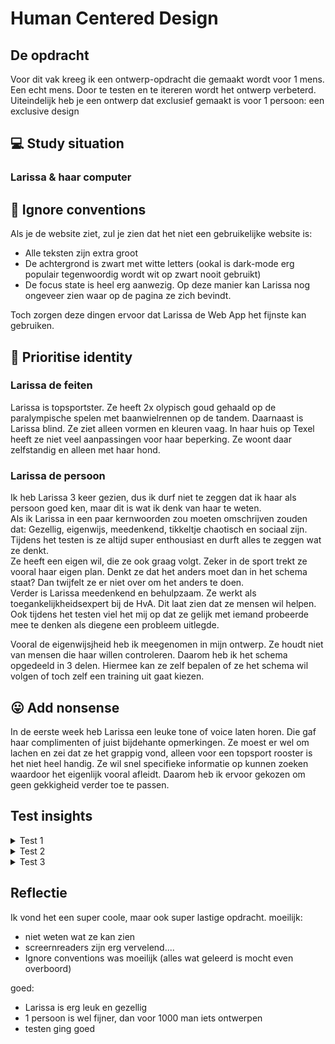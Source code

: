 # Human Centered Design 

## De opdracht
Voor dit vak kreeg ik een ontwerp-opdracht die gemaakt wordt voor 1 mens. Een echt mens. Door te testen en te itereren wordt het ontwerp verbeterd. Uiteindelijk heb je een ontwerp dat exclusief gemaakt is voor 1 persoon: een exclusive design 

## 💻 Study situation
### Larissa & haar computer




## 🚫 Ignore conventions
Als je de website ziet, zul je zien dat het niet een gebruikelijke website is:
- Alle teksten zijn extra groot
- De achtergrond is zwart met witte letters (ookal is dark-mode erg populair tegenwoordig wordt wit op zwart nooit gebruikt) 
- De focus state is heel erg aanwezig. Op deze manier kan Larissa nog ongeveer zien waar op de pagina ze zich bevindt.<br>

Toch zorgen deze dingen ervoor dat Larissa de Web App het fijnste kan gebruiken.


## 🚴 Prioritise identity
### Larissa de feiten
Larissa is topsportster. Ze heeft 2x olypisch goud gehaald op de paralympische spelen met baanwielrennen op de tandem. Daarnaast is Larissa blind. Ze ziet alleen vormen en kleuren vaag. In haar huis op Texel heeft ze niet veel aanpassingen voor haar beperking. Ze woont daar zelfstandig en alleen met haar hond. 
### Larissa de persoon
Ik heb Larissa 3 keer gezien, dus ik durf niet te zeggen dat ik haar als persoon goed ken, maar dit is wat ik denk van haar te weten.  <br>
Als ik Larissa in een paar kernwoorden zou moeten omschrijven zouden dat: Gezellig, eigenwijs, meedenkend, tikkeltje chaotisch en sociaal zijn. <br>
Tijdens het testen is ze altijd super enthousiast en durft alles te zeggen wat ze denkt. <br>
Ze heeft een eigen wil, die ze ook graag volgt. Zeker in de sport trekt ze vooral haar eigen plan. Denkt ze dat het anders moet dan in het schema staat? Dan twijfelt ze er niet over om het anders te doen. <br>
Verder is Larissa meedenkend en behulpzaam. Ze werkt als toegankelijkheidsexpert bij de HvA. Dit laat zien dat ze mensen wil helpen. Ook tijdens het testen viel het mij op dat ze gelijk met iemand probeerde mee te denken als diegene een probleem uitlegde.

Vooral de eigenwijsjheid heb ik meegenomen in mijn ontwerp. Ze houdt niet van mensen die haar willen controleren. Daarom heb ik het schema opgedeeld in 3 delen. Hiermee kan ze zelf bepalen of ze het schema wil volgen of toch zelf een training uit gaat kiezen.


## 😛 Add nonsense
In de eerste week heb Larissa een leuke tone of voice laten horen. Die gaf haar complimenten of juist bijdehante opmerkingen. Ze moest er wel om lachen en zei dat ze het grappig vond, alleen voor een topsport rooster is het niet heel handig. Ze wil snel specifieke informatie op kunnen zoeken waardoor het eigenlijk vooral afleidt. Daarom heb ik ervoor gekozen om geen gekkigheid verder toe te passen. 



## Test insights
<details>
<summary>Test 1</summary>
	<h3>Insights Test 1</h3>
	<ul>
		<li><strong>De situatie nu</strong> <br>
		 Op dit moment wordt Larissa geholpen met haar schema. Dit vind ze vrij vervelend, vooral als ze even snel iets wil opzoeken. Naast het gebruikelijke schema is er nu een app waar ze gebruik van maken. Echter heeft Larissa deze al opgegeven, aangzien ze er weinig mee kan. Er zitten namelijk te veel functies voor haar op, waardoor het super lang duurt voordat ze kan vinden wat ze zoekt.</li>
		<li><strong>Gebruik van haar laptop</strong> <br>
		Larissa gebruikt de braille regel niet veel, maar gebruikt de screenreading software JAWS. Om te navigeren gebruikt de tab & shitft tab. Ze gebruikt liever niet de pijltjes. </li>
		<li><strong>Over de interface</strong> <br>
		Larissa ziet wel kleuren en vage vormen. Zo heeft ze aangegeven dat ze een zwarte achtergrond met witte vlakken redelijk goed kan zien. Hier kan ik gebruik van maken. Ook heeft ze gezegd dat ik moet letten op marges etc. Die moeten groot genoeg zijn, omdat het anders een groot vlak voor haar is. Daarnaast is het belangrijk om een basic font te gebruiken. Larissa maakt namelijk wel eens gebruik van de vergrotings-tool op haar laptop. Hiermee zet ze de tekst zo groot dat ze het kan lezen.</li>
	</ul>
	<h3>Plan voor komende week</h3> 
	<ul>
		<li><strong>Opbouw veranderen</strong> <br>
		Tijdens het de test heeft Larissa aangegeven dat ze vrijheid erg belangrijk vind. Ze voelt aan haar eigen lichaam welke training ze nodig heeft. Ik wil ervoor zorgen dat Larissa meer vrijheid heeft, zonder dat het schema aangepast hoeft te worden.</li>
		<li><strong>Manier van opzoeken</strong> <br>
		Tijdens of vlak voor de training wil Larissa snel even wat op kunnen zoeken. Ik ga komende week iets maken waarmee zij dit kan doen.</li>
		<li><strong>Wat kan ze zien?</strong> <br>
		Voor de test dacht ik dat Larissa helemaal blind was. Dit blijkt niet zo te zijn. Ik wil komende week testen wat ze precies wel en niet kan zien. </li>
	</ul>

</details>
<details>
<summary>Test 2</summary>
  <h3>Insights test 2</h3> 
	<ul>
		<li><strong>Gebruik van het schema</strong> <br>
		Larissa zou het handig vinden als ze vanuit de agenda door kan naar een training. Ze  gebruikt het schema namelijk vooral voor de dag zelf of de dag erna. Toch is het ook handig om terug te kunnen in de tijd. Dan kan ze zien wat ze vorige week gedaan heeft en weet ze hoe haar progressie gaat. </li>
		<li><strong>Opbouw van de agenda</strong> <br>
		In dit eerste prototype heb ik een agenda per dag. Het zou (net als in een echte agenda) handig zijn om het per dag, week en maand te kunnen bekijken. Daar kunnen dan ook verschillende detail lagen inzitten. </li>
		<li><strong>Inhoud van het schema</strong> <br>
		Nu heeft Larissa afspraken als massage & fysio in haar eigen agenda staan. Het lijkt haar fijn om alles wat betreft sport (dus trainingen, massage, fysio, voedingsdeskundige, sportarts, orthopeet, test momenten & wedstrijden)graag op een plek te hebben. Trainingen worden door haar coach ingepland, maar ze zou zelf de overige dingen erin willen zetten.</li>
		<li><strong>Schema niet op datum, maar op wedstrijd</strong> <br>
		Tijdens de test heeft Larissa mij verteld dat ze training naar een wedstrijd toe. Er zijn verschillende fases qua training die ongeveer 3 weken duren. De trainingen zijn aangepast op iedere fase. In het wedstrijd overzicht zou ze het fijn vinden om te weten hoelang het nog is tot de volgende wedstrijd. Dit is goed om te bepalen of ze op schema ligt of niet. Daar kunnen dan bepaalde keuzes gebasseerd op worden.</li>
	</ul>
	
<h3>Plan voor komende week</h3> 
	<ul>
		<li><strong>Wedstrijdoverzicht</strong> <br>
		Ze vond het losse wedstrijd-overzicht super handig! Ik ga er nog aantoevoegen dat Larissa kan zien over hoeveel weken de wedstrijd is. </li>
		<li><strong>Agenda per dag, week & maand</strong> <br>
		Deze week wil ik de focus leggen op de agenda: Welke details zijn belangrijk in iedere laag? Hoe navigeert ze van de ene modus naar de andere? Hoe visueel zichtbaar moet het zijn als de modus verandert? etc. <br>Ik denk niet dat ik genoeg tijd heb om te bouwen dat ze zelf dingen kan toevoegen, maar daar ga ik wel mee aan de slag mocht het wel zo zijn. </li>
		
</ul>
</details>


<details>
<summary>Test 3</summary>
	<h3>Insights test 3</h3> 
	<ul>
		<li><strong>Blij met concept & navigatie</strong> <br>
		Larissa gaf aan dat ze het een erg fijn concept vindt. Het schema is hiermee opgebroken in 2 onderdelen die toch een geheel vormen. Ze linken ook goed door aan elkaar waardoor het een logisch geheel is. De manier van navigeren was ook met de screenreader goed te doen. Dus dat was fijn!</li>
		<li><strong>Navigatie onderaan de pagina</strong> <br>
		Om Larissa nog makkelijker van de ene pagina naar de andere pagina te laten gaan is het voor haar handig om ook een overzicht-navigatie te hebben van de hele Web App. Zo hoeft ze niet door de hele pagina te shift-tabben om weer bovenaan bij de navigatie te komen.</li>
	</ul>
	<h3>Wat zou mijn voglende stap zijn?</h3> 
	<ul>
		<li><strong>Meer data toevoegen aan prototype</strong> <br>
		Ik heb steeds van één voorbeeld data in het protoype gezet. Om goed te testen is de content erg belangrijk. </li>
		<li><strong>Navigatie uitbreigen</strong> <br>
		Ookal was Larissa al blij met deze navigatie, wil ik het toch nog beter maken. Ik wil dat je van de agenda gelijk door kan naar informatie over een training. En als ze in de week kijkt en info wil over die dag, dat ze gelijk gaat naar de details als ze erop klikt ipv navigeren naar de dag-agenda en dan weer opzoek moet gaan naar die specifieke dag.</li>
		<li><strong>Navigatie onderaan de pagina's</strong> <br>
		Een navigatie onderaan iedere pagina zorgt ervoor dat Larissa altijd overal naartoe kan navigeren. Dit geeft haar veel vrijheid. Ook helpt het haar om sneller te vinden wat ze nodig heeft. </li>
	</ul>
</details>

## Reflectie
Ik vond het een super coole, maar ook super lastige opdracht. 
moeilijk:
- niet weten wat ze kan zien
- screernreaders zijn erg vervelend....
- Ignore conventions was moeilijk (alles wat geleerd is mocht even overboord)

goed:
- Larissa is erg leuk en gezellig
- 1 persoon is wel fijner, dan voor 1000 man iets ontwerpen
- testen ging goed
